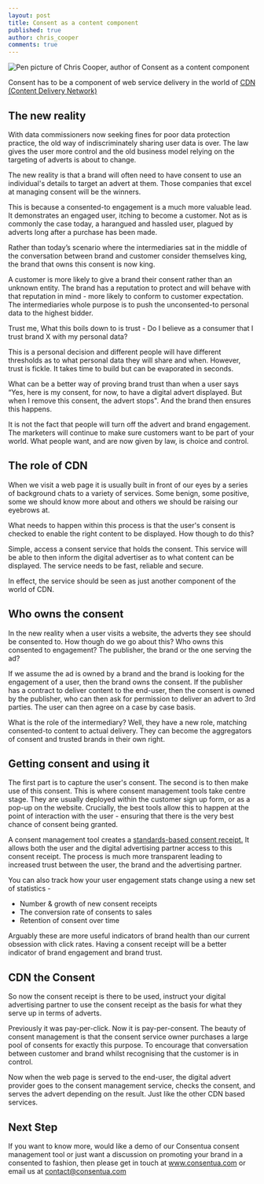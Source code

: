 ```yaml
---
layout: post
title: Consent as a content component
published: true
author: chris_cooper
comments: true
---
```


<img class="img-center" src="{{ site.baseurl }}/public/post_imgs/2019-07-17-Consent-as-a-content-component/consent_content_hero.jpg" alt="Pen picture of Chris Cooper, author of Consent as a content component">

Consent has to be a component of web service delivery in the world of [CDN (Content Delivery Network)](https://en.wikipedia.org/wiki/Content_delivery_network)

## The new reality

With data commissioners now seeking fines for poor data protection practice, the old way of indiscriminately sharing user data is over. The law gives the user more control and the old business model relying on the targeting of adverts is about to change.

The new reality is that a brand will often need to have consent to use an individual's details to target an advert at them. Those companies that excel at managing consent will be the winners.

This is because a consented-to engagement is a much more valuable lead. It demonstrates an engaged user, itching to become a customer. Not as is commonly the case today, a harangued and hassled user, plagued by adverts long after a purchase has been made.

Rather than today’s scenario where the intermediaries sat in the middle of the conversation between brand and customer consider themselves king, the brand that owns this consent is now king. 

A customer is more likely to give a brand their consent rather than an unknown entity. The brand has a reputation to protect and will behave with that reputation in mind - more likely to conform to customer expectation. The intermediaries whole purpose is to push the unconsented-to personal data to the highest bidder.

Trust me, What this boils down to is trust - Do I believe as a consumer that I trust brand X with my personal data? 

This is a personal decision and different people will have different thresholds as to what personal data they will share and when. However, trust is fickle. It takes time to build but can be evaporated in seconds.

What can be a better way of proving brand trust than when a user says “Yes, here is my consent, for now, to have a digital advert displayed. But when I remove this consent, the advert stops". And the brand then ensures this happens.

It is not the fact that people will turn off the advert and brand engagement. The marketers will continue to make sure customers want to be part of your world. What people want, and are now given by law, is choice and control.

## The role of CDN

When we visit a web page it is usually built in front of our eyes by a series of background chats to a variety of services. Some benign, some positive, some we should know more about and others we should be raising our eyebrows at.

What needs to happen within this process is that the user's consent is checked to enable the right content to be displayed. How though to do this?

Simple, access a consent service that holds the consent. This service will be able to then inform the digital advertiser as to what content can be displayed. The service needs to be fast, reliable and secure.

In effect, the service should be seen as just another component of the world of CDN.

## Who owns the consent

In the new reality when a user visits a website, the adverts they see should be consented to. How though do we go about this? Who owns this consented to engagement? The publisher, the brand or the one serving the ad?

If we assume the ad is owned by a brand and the brand is looking for the engagement of a user, then the brand owns the consent. If the publisher has a contract to deliver content to the end-user, then the consent is owned by the publisher, who can then ask for permission to deliver an advert to 3rd parties. The user can then agree on a case by case basis.

What is the role of the intermediary?  Well, they have a new role, matching consented-to content to actual delivery. They can become the aggregators of consent and trusted brands in their own right.

## Getting consent and using it

The first part is to capture the user's consent. The second is to then make use of this consent.
This is where consent management tools take centre stage. They are usually deployed within the customer sign up form, or as a pop-up on the website. Crucially, the best tools allow this to happen at the point of interaction with the user - ensuring that there is the very best chance of consent being granted.

A consent management tool creates a [standards-based consent receipt.](https://kantarainitiative.org/confluence/display/infosharing/Home) It allows both the user and the digital advertising partner access to this consent receipt. The process is much more transparent leading to increased trust between the user, the brand and the advertising partner.

You can also track how your user engagement stats change using a new set of statistics - 
- Number & growth of new consent receipts
- The conversion rate of consents to sales
- Retention of consent over time

Arguably these are more useful indicators of brand health than our current obsession with click rates. Having a consent receipt will be a better indicator of brand engagement and brand trust.

## CDN the Consent

So now the consent receipt is there to be used, instruct your digital advertising partner to use the consent receipt as the basis for what they serve up in terms of adverts.

Previously it was pay-per-click. Now it is pay-per-consent. The beauty of consent management is that the consent service owner purchases a large pool of consents for exactly this purpose. To encourage that conversation between customer and brand whilst recognising that the customer is in control.

Now when the web page is served to the end-user, the digital advert provider goes to the consent management service, checks the consent, and serves the advert depending on the result. Just like the other CDN based services.

## Next Step

If you want to know more, would like a demo of our Consentua consent management tool or just want a discussion on promoting
your brand in a consented to fashion, then please get in touch at www.consentua.com or email us at contact@consentua.com
